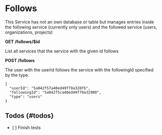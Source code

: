 # Follows

This Service has not an own database or table but manages entries inside the following service \(currently only users\) and the followed service \(users, organizations, projects\)

**GET /follows/$id**

List all services that the service with the given id follows

**POST /follows**

The user with the userId follows the service with the followingId specified by the type.

```text
{
  "userId": "5a042f57a40ed49f79a328fb",
  "followingId": "5a042f5ca40ed49f79a32900",
  "type": "users"
}
```

## Todos {#todos}

* \[ \] Finish tests


